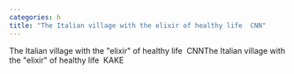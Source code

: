 ```yaml
---
categories: h
title: "The Italian village with the elixir of healthy life  CNN"
---
```

The Italian village with the "elixir" of healthy life&nbsp;&nbsp;CNNThe Italian village with the "elixir" of healthy life&nbsp;&nbsp;KAKE